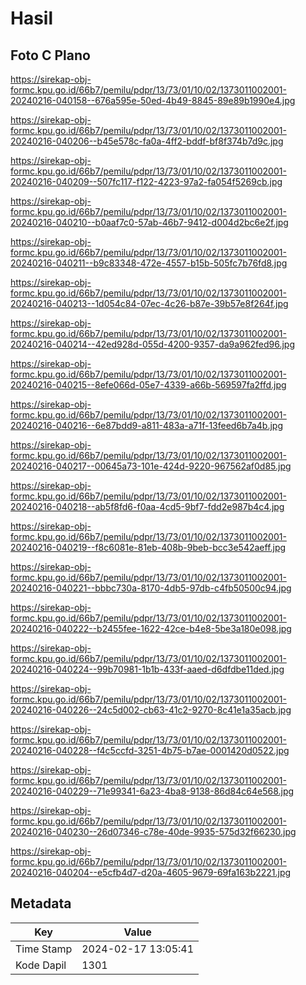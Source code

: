 # Hasil

## Foto C Plano

https://sirekap-obj-formc.kpu.go.id/66b7/pemilu/pdpr/13/73/01/10/02/1373011002001-20240216-040158--676a595e-50ed-4b49-8845-89e89b1990e4.jpg

https://sirekap-obj-formc.kpu.go.id/66b7/pemilu/pdpr/13/73/01/10/02/1373011002001-20240216-040206--b45e578c-fa0a-4ff2-bddf-bf8f374b7d9c.jpg

https://sirekap-obj-formc.kpu.go.id/66b7/pemilu/pdpr/13/73/01/10/02/1373011002001-20240216-040209--507fc117-f122-4223-97a2-fa054f5269cb.jpg

https://sirekap-obj-formc.kpu.go.id/66b7/pemilu/pdpr/13/73/01/10/02/1373011002001-20240216-040210--b0aaf7c0-57ab-46b7-9412-d004d2bc6e2f.jpg

https://sirekap-obj-formc.kpu.go.id/66b7/pemilu/pdpr/13/73/01/10/02/1373011002001-20240216-040211--b9c83348-472e-4557-b15b-505fc7b76fd8.jpg

https://sirekap-obj-formc.kpu.go.id/66b7/pemilu/pdpr/13/73/01/10/02/1373011002001-20240216-040213--1d054c84-07ec-4c26-b87e-39b57e8f264f.jpg

https://sirekap-obj-formc.kpu.go.id/66b7/pemilu/pdpr/13/73/01/10/02/1373011002001-20240216-040214--42ed928d-055d-4200-9357-da9a962fed96.jpg

https://sirekap-obj-formc.kpu.go.id/66b7/pemilu/pdpr/13/73/01/10/02/1373011002001-20240216-040215--8efe066d-05e7-4339-a66b-569597fa2ffd.jpg

https://sirekap-obj-formc.kpu.go.id/66b7/pemilu/pdpr/13/73/01/10/02/1373011002001-20240216-040216--6e87bdd9-a811-483a-a71f-13feed6b7a4b.jpg

https://sirekap-obj-formc.kpu.go.id/66b7/pemilu/pdpr/13/73/01/10/02/1373011002001-20240216-040217--00645a73-101e-424d-9220-967562af0d85.jpg

https://sirekap-obj-formc.kpu.go.id/66b7/pemilu/pdpr/13/73/01/10/02/1373011002001-20240216-040218--ab5f8fd6-f0aa-4cd5-9bf7-fdd2e987b4c4.jpg

https://sirekap-obj-formc.kpu.go.id/66b7/pemilu/pdpr/13/73/01/10/02/1373011002001-20240216-040219--f8c6081e-81eb-408b-9beb-bcc3e542aeff.jpg

https://sirekap-obj-formc.kpu.go.id/66b7/pemilu/pdpr/13/73/01/10/02/1373011002001-20240216-040221--bbbc730a-8170-4db5-97db-c4fb50500c94.jpg

https://sirekap-obj-formc.kpu.go.id/66b7/pemilu/pdpr/13/73/01/10/02/1373011002001-20240216-040222--b2455fee-1622-42ce-b4e8-5be3a180e098.jpg

https://sirekap-obj-formc.kpu.go.id/66b7/pemilu/pdpr/13/73/01/10/02/1373011002001-20240216-040224--99b70981-1b1b-433f-aaed-d6dfdbe11ded.jpg

https://sirekap-obj-formc.kpu.go.id/66b7/pemilu/pdpr/13/73/01/10/02/1373011002001-20240216-040226--24c5d002-cb63-41c2-9270-8c41e1a35acb.jpg

https://sirekap-obj-formc.kpu.go.id/66b7/pemilu/pdpr/13/73/01/10/02/1373011002001-20240216-040228--f4c5ccfd-3251-4b75-b7ae-0001420d0522.jpg

https://sirekap-obj-formc.kpu.go.id/66b7/pemilu/pdpr/13/73/01/10/02/1373011002001-20240216-040229--71e99341-6a23-4ba8-9138-86d84c64e568.jpg

https://sirekap-obj-formc.kpu.go.id/66b7/pemilu/pdpr/13/73/01/10/02/1373011002001-20240216-040230--26d07346-c78e-40de-9935-575d32f66230.jpg

https://sirekap-obj-formc.kpu.go.id/66b7/pemilu/pdpr/13/73/01/10/02/1373011002001-20240216-040204--e5cfb4d7-d20a-4605-9679-69fa163b2221.jpg


## Metadata

| Key        | Value               |
| ---------- | ------------------- |
| Time Stamp | 2024-02-17 13:05:41 |
| Kode Dapil | 1301                |



